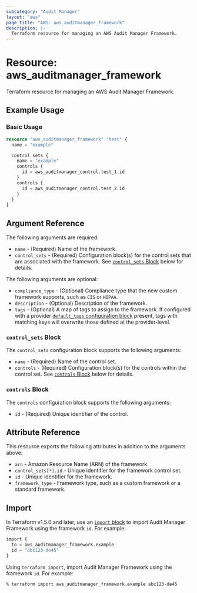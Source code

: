 ```yaml
---
subcategory: "Audit Manager"
layout: "aws"
page_title: "AWS: aws_auditmanager_framework"
description: |-
  Terraform resource for managing an AWS Audit Manager Framework.
---
```


# Resource: aws_auditmanager_framework

Terraform resource for managing an AWS Audit Manager Framework.

## Example Usage

### Basic Usage

```terraform
resource "aws_auditmanager_framework" "test" {
  name = "example"

  control_sets {
    name = "example"
    controls {
      id = aws_auditmanager_control.test_1.id
    }
    controls {
      id = aws_auditmanager_control.test_2.id
    }
  }
}
```

## Argument Reference

The following arguments are required:

* `name` - (Required) Name of the framework.
* `control_sets` - (Required) Configuration block(s) for the control sets that are associated with the framework. See [`control_sets` Block](#control_sets-block) below for details.

The following arguments are optional:

* `compliance_type` - (Optional) Compliance type that the new custom framework supports, such as `CIS` or `HIPAA`.
* `description` - (Optional) Description of the framework.
* `tags` - (Optional) A map of tags to assign to the framework. If configured with a provider [`default_tags` configuration block](https://registry.terraform.io/providers/hashicorp/aws/latest/docs#default_tags-configuration-block) present, tags with matching keys will overwrite those defined at the provider-level.

### `control_sets` Block

The `control_sets` configuration block supports the following arguments:

* `name` - (Required) Name of the control set.
* `controls` - (Required) Configuration block(s) for the controls within the control set. See [`controls` Block](#controls-block) below for details.

### `controls` Block

The `controls` configuration block supports the following arguments:

* `id` - (Required) Unique identifier of the control.

## Attribute Reference

This resource exports the following attributes in addition to the arguments above:

* `arn` - Amazon Resource Name (ARN) of the framework.
* `control_sets[*].id` - Unique identifier for the framework control set.
* `id` - Unique identifier for the framework.
* `framework_type` - Framework type, such as a custom framework or a standard framework.

## Import

In Terraform v1.5.0 and later, use an [`import` block](https://developer.hashicorp.com/terraform/language/import) to import Audit Manager Framework using the framework `id`. For example:

```terraform
import {
  to = aws_auditmanager_framework.example
  id = "abc123-de45"
}
```

Using `terraform import`, import Audit Manager Framework using the framework `id`. For example:

```console
% terraform import aws_auditmanager_framework.example abc123-de45
```
